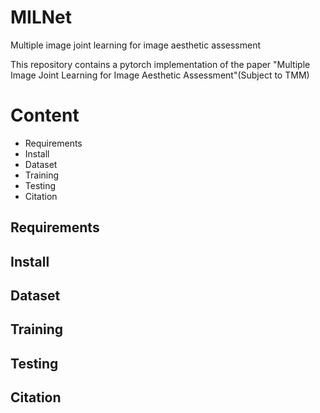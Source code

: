 # MILNet
Multiple image joint learning for image aesthetic assessment

This repository contains a pytorch implementation of the paper "Multiple Image Joint Learning for Image Aesthetic Assessment"(Subject to TMM)

# Content
- Requirements
- Install 
- Dataset
- Training
- Testing
- Citation

## Requirements



## Install


## Dataset


## Training


## Testing


## Citation
